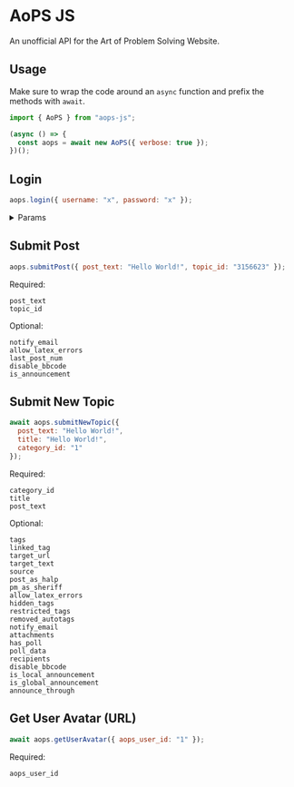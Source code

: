 # AoPS JS

An unofficial API for the Art of Problem Solving Website.

## Usage

Make sure to wrap the code around an `async` function and prefix the methods with `await`.

```js
import { AoPS } from "aops-js";

(async () => {
  const aops = await new AoPS({ verbose: true });
})();
```

## Login

```js
aops.login({ username: "x", password: "x" });
```

<details>

<summary>
Params
</summary>
<br/>

Required:

```
username
password
```

</details>

## Submit Post

```js
aops.submitPost({ post_text: "Hello World!", topic_id: "3156623" });
```

Required:

```
post_text
topic_id
```

Optional:

```
notify_email
allow_latex_errors
last_post_num
disable_bbcode
is_announcement
```

## Submit New Topic

```js
await aops.submitNewTopic({
  post_text: "Hello World!",
  title: "Hello World!",
  category_id: "1"
});
```

Required:

```
category_id
title
post_text
```

Optional:

```
tags
linked_tag
target_url
target_text
source
post_as_halp
pm_as_sheriff
allow_latex_errors
hidden_tags
restricted_tags
removed_autotags
notify_email
attachments
has_poll
poll_data
recipients
disable_bbcode
is_local_announcement
is_global_announcement
announce_through
```

## Get User Avatar (URL)

```js
await aops.getUserAvatar({ aops_user_id: "1" });
```

Required:

```
aops_user_id
```
